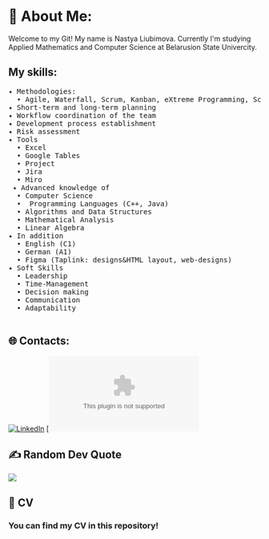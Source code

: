 # 💫 About Me:
Welcome to my Git! My name is Nastya Liubimova. Currently I'm studying Applied Mathematics and Computer Science at Belarusion State Univercity. 
## My skills:
<pre>
✦ Methodologies:
  • Agile, Waterfall, Scrum, Kanban, eXtreme Programming, Scaled Agile Framework, Nexus
✦ Short-term and long-term planning
✦ Workflow coordination of the team
✦ Development process establishment
✦ Risk assessment
✦ Tools
  • Excel
  • Google Tables
  • Project
  • Jira
  • Miro
 ✦ Advanced knowledge of
  • Computer Science
  •  Programming Languages (C++, Java)
  • Algorithms and Data Structures
  • Mathematical Analysis
  • Linear Algebra
✦ In addition
  • English (C1)
  • German (A1)
  • Figma (Taplink: designs&HTML layout, web-designs)
✦ Soft Skills
  • Leadership
  • Time-Management
  • Decision making
  • Communication
  • Adaptability<br> 
</pre>

## 🌐 Contacts:
[![LinkedIn]([https://img.shields.io/badge/LinkedIn-%230077B5.svg?logo=linkedin&logoColor=white)](https://github.com/pzhos](https://www.linkedin.com/in/anastasia-liubimova-73a706295?lipi=urn%3Ali%3Apage%3Ad_flagship3_profile_view_base_contact_details%3BcIQGBzz1TVmkE8Jax80WHQ%3D%3D)) 
[![Email](anastasia.a.liubimova@gmail.com)




## ✍️ Random Dev Quote
![](https://quotes-github-readme.vercel.app/api?type=horizontal&theme=radical)

## 📸 CV
### You can find my CV in this repository!
